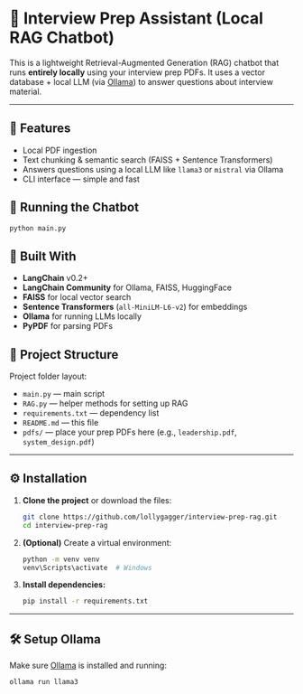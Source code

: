 # 🧠 Interview Prep Assistant (Local RAG Chatbot)

This is a lightweight Retrieval-Augmented Generation (RAG) chatbot that runs **entirely locally** using your interview prep PDFs. It uses a vector database + local LLM (via [Ollama](https://ollama.com)) to answer questions about interview material.

---

## 🔧 Features

- Local PDF ingestion
- Text chunking & semantic search (FAISS + Sentence Transformers)
- Answers questions using a local LLM like `llama3` or `mistral` via Ollama
- CLI interface — simple and fast


## 🚀 Running the Chatbot

```bash
python main.py
```

## 🧱 Built With
- **LangChain** v0.2+
- **LangChain Community** for Ollama, FAISS, HuggingFace
- **FAISS** for local vector search
- **Sentence Transformers** (`all-MiniLM-L6-v2`) for embeddings
- **Ollama** for running LLMs locally
- **PyPDF** for parsing PDFs

## 📁 Project Structure

Project folder layout:

- `main.py` — main script
- `RAG.py` — helper methods for setting up RAG
- `requirements.txt` — dependency list
- `README.md` — this file
- `pdfs/` — place your prep PDFs here (e.g., `leadership.pdf`, `system_design.pdf`)

---

## ⚙️ Installation

1. **Clone the project** or download the files:

    ```bash
    git clone https://github.com/lollygagger/interview-prep-rag.git
    cd interview-prep-rag
    ```

2. **(Optional)** Create a virtual environment:

    ```bash
    python -m venv venv
    venv\Scripts\activate  # Windows
    ```

3. **Install dependencies:**

    ```bash
    pip install -r requirements.txt
    ```

---

## 🛠️ Setup Ollama

Make sure [Ollama](https://ollama.com) is installed and running:

```bash
ollama run llama3
